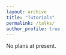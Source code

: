 ```yaml
---
layout: archive
title: "Tutorials"
permalink: /talks/
author_profile: true
---
```



No plans at present.
